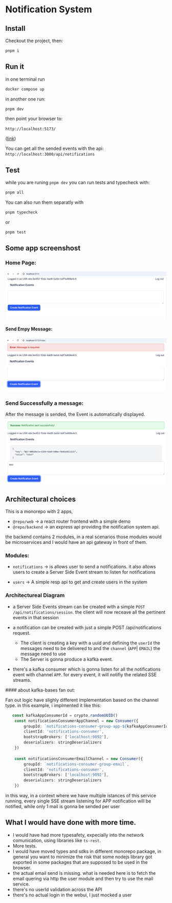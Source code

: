 # Notification System

## Install

Checkout the project, then:

```bash
pnpm i
```


## Run it

in one terminal run

```bash
docker compose up
```

in another one run: 

```bash
pnpm dev
```
then point your browser to: 

```http://localhost:5173/```

([link](http://localhost:5173/))




 You can get all the sended events with the api: `http://localhost:3000/api/notifications`



## Test

while you are runing ```pnpm dev``` you can run tests and typecheck with:

```bash
pnpm all
```

You can also run them separatly with

```bash
pnpm typecheck
```

or

```bash
pnpm test
```


## Some app screenshost

### Home Page:

![Screen 1](docs/screen1.png)

#### Send Empy Message:

![Screen 1](docs/screen2_error.png)

### Send Successfully a message:

After the message is sended, the Event is automatically displayed.

![Screen 1](docs/screen3_message.png)

## Architectural choices


This is a monorepo with 2 apps, 
 - ```@repo/web``` -> a react router frontend with a simple demo 
 - ```@repo/backend``` -> an express api providing the notification system api. 


the backend contains 2 modules, in a real scenarios those modules would be microservices and I would have an api gateway in front of them. 

### Modules:
- `notifications` -> is allows user to send a notifications. it also allows users to create a Server Side Event stream to listen for notifications

- `users` -> A simple resp api to get and create users in the system


### Architectureal Diagram

- a Server Side Events stream can be created with a simple `POST /api/notifications/session`. the client will now receave all the pertinent events in that session

- a notification can be created with just a simple POST /api/notifications request. 
    - The client is creating a key with a uuid and defining the `userId` the messages need to be delivered to and the `channel` (`APP`| `EMAIL`) the message need to use
    - The Server is gonna produce a kafka event.

- there's a kafka consumer which is gonna listen for all the notifications event with channel `APP`. for every event, it will notifiy the related SSE streams.

#### about kafka-bases fan out: 

Fan out logic have slighly different implementation based on the channel type. in this example, i implmented it like this: 

```typescript
   const kafkaAppConsumerId = crypto.randomUUID()
    const notificationsConsumerAppChannel = new Consumer({
        groupId: `notifications-consumer-group-app-${kafkaAppConsumerId}`,
        clientId: 'notifications-consumer',
        bootstrapBrokers: ['localhost:9092'],
        deserializers: stringDeserializers
    })

    const notificationsConsumerEmailChannel = new Consumer({
        groupId: `notifications-consumer-group-email`,
        clientId: 'notifications-consumer',
        bootstrapBrokers: ['localhost:9092'],
        deserializers: stringDeserializers
    })
```

in this way, in a context where we have multiple istances of this service running, every single SSE stream listening for APP notification will be notified, while only 1 mail is gonna be sended per user 


## What I would have done with more time. 

- I would have had more typesafety, expecially into the network comunication,  using libraries like `ts-rest`.
- More tests.
- I would have moved types and sdks in different monorepo package, in general you want to minimize the risk that some nodejs library got exported in some packages that are supposed to be used in the browser.
- the actual email send is missing. what is needed here is to fetch the email quering via http the user module and then try to use the mail service. 
- there's no userId validation across the API
- there's no actual login in the webui, I just mocked a user












